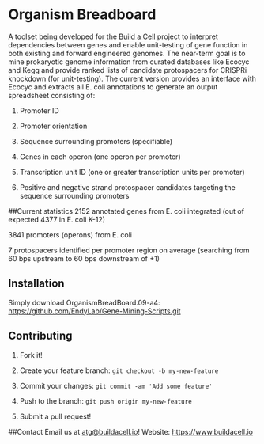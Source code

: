 # Organism Breadboard
A toolset being developed for the [Build a Cell](http://www.buildacell.io) project to interpret dependencies between genes and enable unit-testing of gene function in both existing and forward engineered genomes. The near-term goal is to mine prokaryotic genome information from curated databases like Ecocyc and Kegg and provide ranked lists of candidate protospacers for CRISPRi knockdown (for unit-testing). The current version provides an interface with Ecocyc and extracts all E. coli annotations to generate an output spreadsheet consisting of:

1. Promoter ID

2. Promoter orientation

3. Sequence surrounding promoters (specifiable)

4. Genes in each operon (one operon per promoter)

5. Transcription unit ID (one or greater transcription units per promoter)

6. Positive and negative strand protospacer candidates targeting the sequence surrounding promoters

##Current statistics
2152 annotated genes from E. coli integrated (out of expected 4377 in E. coli K-12)

3841 promoters (operons) from E. coli

7 protospacers identified per promoter region on average (searching from 60 bps upstream to 60 bps downstream of +1)

## Installation
Simply download OrganismBreadBoard.09-a4:
https://github.com/EndyLab/Gene-Mining-Scripts.git

## Contributing
1. Fork it!

2. Create your feature branch: `git checkout -b my-new-feature`

3. Commit your changes: `git commit -am 'Add some feature'`

4. Push to the branch: `git push origin my-new-feature`

5. Submit a pull request!

##Contact
Email us at atg@buildacell.io!
Website: https://www.buildacell.io
